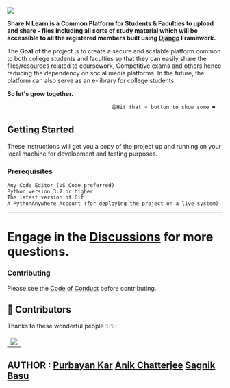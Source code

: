 ![](https://github.com/purbayankar/YouCure/blob/main/Webp.net-gifmaker.gif)


**Share N Learn is a Common Platform for Students & Faculties to upload and share - files including all sorts of study material which will be accessible to all the registered members built using [Django](https://docs.djangoproject.com/en/3.1/) Framework.**

The **Goal** of the project is to create a secure and scalable platform common to both college students and faculties so that they can easily share the files/resources related to coursework, 
Competitive exams and others hence reducing the dependency on social media platforms.
In the future, the platform can also serve as an e-library for college students.

**So let's grow together.**


                                      😃Hit that ⭐ button to show some ❤️           

## Getting Started

These instructions will get you a copy of the project up and running on your local machine for development and testing purposes.

### Prerequisites


```
Any Code Editor (VS Code preferred)
Python version 3.7 or higher
The latest version of Git
A PythonAnywhere Account (for deploying the project on a live system)
```



---

# Engage in the [Discussions](https://github.com/purbayankar/YouCure/discussions) for more questions.

### Contributing
Please see the [Code of Conduct](https://github.com/purbayankar/YouCure/blob/main/CODE_OF_CONTACT.md) before contributing.

## 🌟 Contributors 

Thanks to these wonderful people ✨✨:

<table>
	<tr>
		<td>
			<a href="https://github.com/purbayankar/YouCure/graphs/contributors">
  				<img src="https://contrib.rocks/image?repo=purbayankar/YouCure" />
			</a>
		</td>
	</tr>
</table>

## AUTHOR : [Purbayan Kar](https://github.com/purbayankar) [Anik Chatterjee](https://github.com/starboi2000) [Sagnik Basu](https://github.com/Swagnick99)


